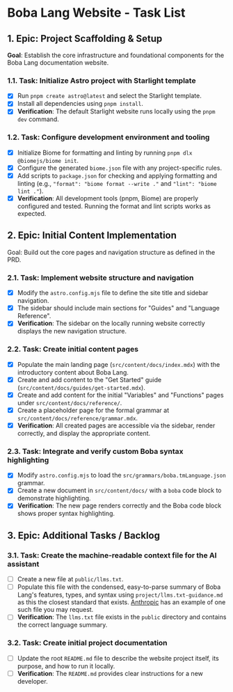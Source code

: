 # Boba Lang Website - Task List

## 1. Epic: Project Scaffolding & Setup

**Goal**: Establish the core infrastructure and foundational components for the Boba Lang documentation website.

### 1.1. Task: Initialize Astro project with Starlight template

- [x] Run `pnpm create astro@latest` and select the Starlight template.
- [x] Install all dependencies using `pnpm install`.
- [x] **Verification**: The default Starlight website runs locally using the `pnpm dev` command.

### 1.2. Task: Configure development environment and tooling

- [x] Initialize Biome for formatting and linting by running `pnpm dlx @biomejs/biome init`.
- [x] Configure the generated `biome.json` file with any project-specific rules.
- [x] Add scripts to `package.json` for checking and applying formatting and linting (e.g., `"format": "biome format --write ."` and `"lint": "biome lint ."`).
- [x] **Verification**: All development tools (pnpm, Biome) are properly configured and tested. Running the format and lint scripts works as expected.

## 2. Epic: Initial Content Implementation

Goal: Build out the core pages and navigation structure as defined in the PRD.

### 2.1. Task: Implement website structure and navigation

- [x] Modify the `astro.config.mjs` file to define the site title and sidebar navigation.
- [x] The sidebar should include main sections for "Guides" and "Language Reference".
- [x] **Verification**: The sidebar on the locally running website correctly displays the new navigation structure.

### 2.2. Task: Create initial content pages

- [x] Populate the main landing page (`src/content/docs/index.mdx`) with the introductory content about Boba Lang.
- [x] Create and add content to the "Get Started" guide (`src/content/docs/guides/get-started.mdx`).
- [x] Create and add content for the initial "Variables" and "Functions" pages under `src/content/docs/reference/`.
- [x] Create a placeholder page for the formal grammar at `src/content/docs/reference/grammar.mdx`.
- [x] **Verification**: All created pages are accessible via the sidebar, render correctly, and display the appropriate content.

### 2.3. Task: Integrate and verify custom Boba syntax highlighting

- [x] Modify `astro.config.mjs` to load the `src/grammars/boba.tmLanguage.json` grammar.
- [x] Create a new document in `src/content/docs/` with a `boba` code block to demonstrate highlighting.
- [x] **Verification**: The new page renders correctly and the Boba code block shows proper syntax highlighting.

## 3. Epic: Additional Tasks / Backlog

### 3.1. Task: Create the machine-readable context file for the AI assistant

- [ ] Create a new file at `public/llms.txt`.
- [ ] Populate this file with the condensed, easy-to-parse summary of Boba Lang's features, types, and syntax using `project/llms.txt-guidance.md` as this the closest standard that exists. [Anthropic](https://docs.anthropic.com/llms.txt) has an example of one such file you may request.
- [ ] **Verification**: The `llms.txt` file exists in the `public` directory and contains the correct language summary.

### 3.2. Task: Create initial project documentation

- [ ] Update the root `README.md` file to describe the website project itself, its purpose, and how to run it locally.
- [ ] **Verification**: The `README.md` provides clear instructions for a new developer.
